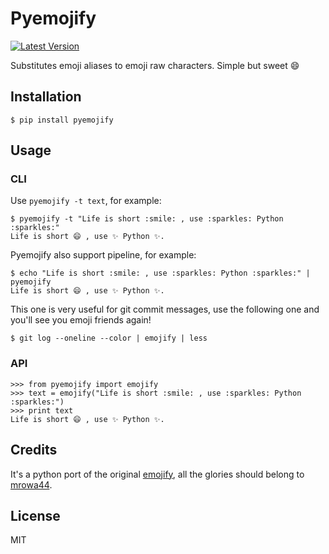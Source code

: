 # Pyemojify

[![Latest Version][1]][2]

Substitutes emoji aliases to emoji raw characters. Simple but sweet :smile:

## Installation

    $ pip install pyemojify

## Usage

### CLI

Use `pyemojify -t text`, for example:

    $ pyemojify -t "Life is short :smile: , use :sparkles: Python :sparkles:"
    Life is short 😄 , use ✨ Python ✨.

Pyemojify also support pipeline, for example:

    $ echo "Life is short :smile: , use :sparkles: Python :sparkles:" | pyemojify
    Life is short 😄 , use ✨ Python ✨.

This one is very useful for git commit messages, use the following one and you'll
see you emoji friends again!

    $ git log --oneline --color | emojify | less

### API

    >>> from pyemojify import emojify
    >>> text = emojify("Life is short :smile: , use :sparkles: Python :sparkles:")
    >>> print text
    Life is short 😄 , use ✨ Python ✨.

## Credits

It's a python port of the original [emojify][], all the glories should belong to [mrowa44][].

## License

MIT


[emojify]: https://github.com/mrowa44/emojify
[mrowa44]: https://github.com/mrowa44
[1]: http://img.shields.io/pypi/v/pyemojify.svg
[2]: https://pypi.python.org/pypi/pyemojify